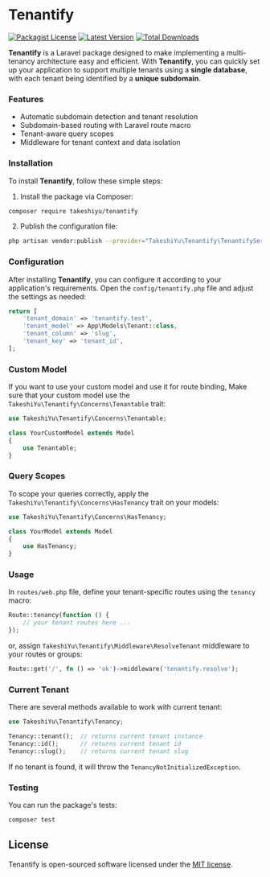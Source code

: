 # Tenantify

<a href="https://packagist.org/packages/takeshiyu/tenantify"><img alt="Packagist License" src="https://img.shields.io/packagist/l/takeshiyu/tenantify?style=flat-square"></a>
<a href="https://packagist.org/packages/takeshiyu/tenantify"><img alt="Latest Version" src="https://img.shields.io/packagist/v/takeshiyu/tenantify?style=flat-square"></a>
<a href="https://packagist.org/packages/takeshiyu/tenantify"><img alt="Total Downloads" src="https://img.shields.io/packagist/dt/takeshiyu/tenantify?style=flat-square"></a>

**Tenantify** is a Laravel package designed to make implementing a multi-tenancy architecture easy and efficient. With **Tenantify**, you can quickly set up your application to support multiple tenants using a **single database**, with each tenant being identified by a **unique subdomain**.

### Features

* Automatic subdomain detection and tenant resolution
* Subdomain-based routing with Laravel route macro
* Tenant-aware query scopes
* Middleware for tenant context and data isolation

### Installation

To install **Tenantify**, follow these simple steps:

1. Install the package via Composer:

```bash
composer require takeshiyu/tenantify
```

2. Publish the configuration file:

```bash
php artisan vendor:publish --provider="TakeshiYu\Tenantify\TenantifyServiceProvider"
```

### Configuration

After installing **Tenantify**, you can configure it according to your application's requirements. Open the `config/tenantify.php` file and adjust the settings as needed:

```php
return [
    'tenant_domain' => 'tenantify.test',
    'tenant_model' => App\Models\Tenant::class,
    'tenant_column' => 'slug',
    'tenant_key' => 'tenant_id',
];
```

### Custom Model

If you want to use your custom model and use it for route binding, Make sure that your custom model use the `TakeshiYu\Tenantify\Concerns\Tenantable` trait:

```php
use TakeshiYu\Tenantify\Concerns\Tenantable;

class YourCustomModel extends Model
{
    use Tenantable;
}
```

### Query Scopes 

To scope your queries correctly, apply the `TakeshiYu\Tenantify\Concerns\HasTenancy` trait on your models:

```php
use TakeshiYu\Tenantify\Concerns\HasTenancy;

class YourModel extends Model
{
    use HasTenancy;
}
```

### Usage

In `routes/web.php` file, define your tenant-specific routes using the `tenancy` macro:

```php
Route::tenancy(function () {
    // your tenant routes here ...
});
```

or, assign `TakeshiYu\Tenantify\Middleware\ResolveTenant` middleware to your routes or groups:

```php
Route::get('/', fn () => 'ok')->middleware('tenantify.resolve');
```

### Current Tenant

There are several methods available to work with current tenant:

```php
use TakeshiYu\Tenantify\Tenancy;

Tenancy::tenant();  // returns current tenant instance
Tenancy::id();      // returns current tenant id
Tenancy::slug();    // returns current tenant slug
```

If no tenant is found, it will throw the `TenancyNotInitializedException`.

### Testing 

You can run the package's tests:

```bash
composer test
```

## License

Tenantify is open-sourced software licensed under the [MIT license](LICENSE.md).
